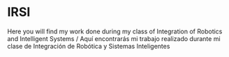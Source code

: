 # IRSI
Here you will find my work done during my class of Integration of Robotics and Intelligent Systems / Aquí encontrarás mi trabajo realizado durante mi clase de Integración de Robótica y Sistemas Inteligentes
